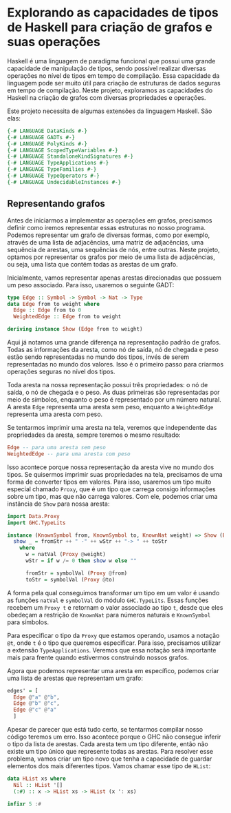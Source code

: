 # Explorando as capacidades de tipos de Haskell para criação de grafos e suas operações

Haskell é uma linguagem de paradigma funcional que possui uma grande capacidade de manipulação de tipos, sendo possível realizar diversas operações no nível de tipos em tempo de compilação. Essa capacidade da linguagem pode ser muito útil para criação de estruturas de dados seguras em tempo de compilação. Neste projeto, exploramos as capacidades do Haskell na criação de grafos com diversas propriedades e operações.

Este projeto necessita de algumas extensões da linguagem Haskell. São elas:

```hs
{-# LANGUAGE DataKinds #-}
{-# LANGUAGE GADTs #-}
{-# LANGUAGE PolyKinds #-}
{-# LANGUAGE ScopedTypeVariables #-}
{-# LANGUAGE StandaloneKindSignatures #-}
{-# LANGUAGE TypeApplications #-}
{-# LANGUAGE TypeFamilies #-}
{-# LANGUAGE TypeOperators #-}
{-# LANGUAGE UndecidableInstances #-}
```

## Representando grafos

Antes de iniciarmos a implementar as operações em grafos, precisamos definir como iremos representar essas estruturas no nosso programa. Podemos representar um grafo de diversas formas, como por exemplo, através de uma lista de adjacências, uma matriz de adjacências, uma sequência de arestas, uma sequências de nós, entre outras. Neste projeto, optamos por representar os grafos por meio de uma lista de adjacências, ou seja, uma lista que contém todas as arestas de um grafo.

Inicialmente, vamos representar apenas arestas direcionadas que possuem um peso associado. Para isso, usaremos o seguinte GADT:

```hs
type Edge :: Symbol -> Symbol -> Nat -> Type
data Edge from to weight where
  Edge :: Edge from to 0
  WeightedEdge :: Edge from to weight

deriving instance Show (Edge from to weight)
```

Aqui já notamos uma grande diferença na representação padrão de grafos. Todas as informações da aresta, como nó de saída, nó de chegada e peso estão sendo representadas no mundo dos tipos, invés de serem representadas no mundo dos valores. Isso é o primeiro passo para criarmos operações seguras no nível dos tipos.

Toda aresta na nossa representação possui três propriedades: o nó de saída, o nó de chegada e o peso. As duas primeiras são representadas por meio de símbolos, enquanto o peso é representado por um número natural. A aresta `Edge` representa uma aresta sem peso, enquanto a `WeightedEdge` representa uma aresta com peso.

Se tentarmos imprimir uma aresta na tela, veremos que independente das propriedades da aresta, sempre teremos o mesmo resultado:

```hs
Edge -- para uma aresta sem peso
WeightedEdge -- para uma aresta com peso
```

Isso acontece porque nossa representação da aresta vive no mundo dos tipos. Se quisermos imprimir suas propriedades na tela, precisamos de uma forma de converter tipos em valores. Para isso, usaremos um tipo muito especial chamado `Proxy`, que é um tipo que carrega consigo informações sobre um tipo, mas que não carrega valores. Com ele, podemos criar uma instância de `Show` para nossa aresta:

```hs
import Data.Proxy
import GHC.TypeLits

instance (KnownSymbol from, KnownSymbol to, KnownNat weight) => Show (Edge from to weight) where
  show _ = fromStr ++ " -" ++ wStr ++ "-> " ++ toStr
    where
      w = natVal (Proxy @weight)
      wStr = if w /= 0 then show w else ""

      fromStr = symbolVal (Proxy @from)
      toStr = symbolVal (Proxy @to)
```

A forma pela qual conseguimos transformar um tipo em um valor é usando as funções `natVal` e `symbolVal` do módulo `GHC.TypeLits`. Essas funções recebem um `Proxy t` e retornam o valor associado ao tipo `t`, desde que eles obedeçam a restrição de `KnownNat` para números naturais e `KnownSymbol` para símbolos.

Para especificar o tipo da `Proxy` que estamos operando, usamos a notação `@t`, onde `t` é o tipo que queremos especificar. Para isso, precisamos utilizar a extensão `TypeApplications`. Veremos que essa notação será importante mais para frente quando estivermos construindo nossos grafos.

Agora que podemos representar uma aresta em específico, podemos criar uma lista de arestas que representam um grafo:

```hs
edges' = [
  Edge @"a" @"b",
  Edge @"b" @"c",
  Edge @"c" @"a"
  ]
```

Apesar de parecer que está tudo certo, se tentarmos compilar nosso código teremos um erro. Isso acontece porque o GHC não consegue inferir o tipo da lista de arestas. Cada aresta tem um tipo diferente, então não existe um tipo único que represente todas as arestas. Para resolver esse problema, vamos criar um tipo novo que tenha a capacidade de guardar elementos dos mais diferentes tipos. Vamos chamar esse tipo de `HList`:

```hs
data HList xs where
  Nil :: HList '[]
  (:#) :: x -> HList xs -> HList (x ': xs)

infixr 5 :#
```

<!-- TODO: explain how HList works -->
<!-- TODO: explain restrictions in printing HList -->
<!-- TODO: explain type families -->
<!-- TODO: create more complex type families that enforce graph properties -->
<!-- TODO: start with ensuring graph does not contain cycles -->
